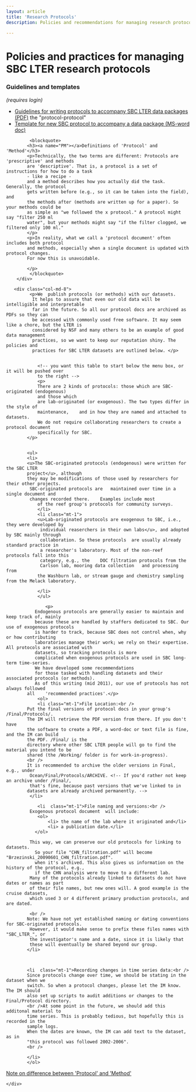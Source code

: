 ```yaml
---
layout: article
title: 'Research Protocols'
description: Policies and recommendations for managing research protocols, primarily for data packages.

---
```


<h1>Policies and practices for managing SBC LTER research protocols</h1>
	
<!-- how to col: individual articles can vary the col widths; for full-width total should = 12. 
	col-md scales up (med to large desktops), and automatically stacks on phones and tablets (within the row). -->

<div id="main-container">
	<div class="row">
	       <div class="col-md-4">
           <h3>Guidelines and templates</h3>
		   <p><i>(requires login)</i></p>
		    <ul>
		       <li><a href="https://sbc.lternet.edu/internal/research/Metadata/Dataset_protocol_info/Protocol_guidelines.pdf"
		         >Guidelines for writing protocols to accompany SBC LTER data packages (PDF)</a> the "protocol-protocol"</li>
		       <li><a href="https://sbc.lternet.edu/internal/research/Metadata/Dataset_protocol_info/Protocol_template_20130703.docx"
		         >Template for new SBC protocol to accompany a data package (MS-word doc)</a></li>
		     </ul>
			 
			 
			 <blockquote>
 			<h3><a name="PM"></a>Definitions of 'Protocol' and 'Method'</h3>
 			<p>Technically, the two terms are different: Protocols are 'prescriptive' and methods
 			are 'descriptive'. That is, a protocol is a set of instructions for how to do a task
 			- like a recipe -
 			and a method describes how you actually did the task. Generally, the protocol
 			gets written before (e.g., so it can be taken into the field), and
 			the methods after (methods are written up for a paper). So your methods could be
 			as simple as "we followed the x protocol." A protocol might say "filter 250 ml
 			water", but your methods might say "if the filter clogged, we filtered only 100 ml."
 			</p>
 			<p>In reality, what we call a 'protocol document' often includes both protocol
 			and methods, especially when a single document is updated with protocol changes.
 			For now this is unavoidable.

 			</p>
			 </blockquote>
        </div>

       <div class="col-md-8">
			 <p>We  publish protocols (or methods) with our datasets.
			  It helps to assure that even our old data will be intelligible and interpretable
			  far in the future. So all our protocol docs are archived as PDFs so they can
			  be accessed with commonly used free software. It may seem like a chore, but the LTER is
			  considered by NSF and many others to be an example of good data management
			  practices, so we want to keep our reputation shiny. The policies and
			  practices for SBC LTER datasets are outlined below. </p>

			 
			    <!-- you want this table to start below the menu box, or it will be pushed over
			    to the right -->
			    <p>
			    There are 2 kinds of protocols: those which are SBC-originated (endogenous)
			    and those which
			    are lab-originated (or exogenous). The two types differ in the style of
			    maintenance,    and in how they are named and attached to datasets.
			    We do not require collaborating researchers to create a protocol document
			    specifically for SBC.
			</p>
            
			
			<ul>
			<li>
			<u>The SBC-originated protocols (endogenous) were written for the SBC LTER
			project</u>, although
			they may be modifications of those used by researchers for their other projects.
			 SBC-originated protocols are   maintained over time in a single document and
			 changes recorded there.    Examples include most
			    of the reef group's protocols for community surveys.
			    </li>
			    <li class="mt-1">
			    <u>Lab-originated protocols are exogenous to SBC, i.e., they were developed by
			     individual reaserchers in their own labs</u>, and adopted by SBC mainly through 
			     collaboration. So these protocols  are usually already standard practice in
			     a researcher's laboratory. Most of the non-reef    protocols fall into this
			     category, e.g., the    DOC filtration protocols from the
			     Carlson lab, mooring data collection   and processing from
			    the Washburn lab, or stream gauge and chemistry sampling from the Melack laboratory.

			    </li>
			    </ul>
			
		           <p>
		       Endogenous protocols are generally easier to maintain and keep track of, mainly
		       because these are handled by staffers dedicated to SBC. Our use of exogenous protocols
		       is harder to track, because SBC does not control when, why or how contributing
		       laboratories manage their work; we rely on their expertise. All protocols are associated with
		       datasets, so tracking protocols is more
		       complicated when exogenous protocols are used in SBC long-term time-series.
		       We have developed some recommendations
		       for those tasked with handling datasets and their associated protocols (or methods).
		       As of this writing (mid 2011), our use of protocols has not always followed
		    all    'recommended practices'.</p>
			    <ol>
			    <li class="mt-1">File Location:<br />
			Put the final versions of protocol docs in your group's /Final/Protocols/.
			The IM will retrieve the PDF version from there. If you don't have
			the software to create a PDF, a word-doc or text file is fine, and the IM can build
			the PDF. /Final/ is the
			directory where other SBC LTER people will go to find the material you intend to be
			shared (the /Working/ folder is for work-in-progress).
			<br />
			It is recommended to archive the older versions in Final, e.g., under
			 Ocean/Final/Protocols/ARCHIVE. <!-- If you'd rather not keep an archive under /Final/,
			 that's fine, because past versions that we've linked to in
			datasets are already archived permanently. -->
			 </li>

			    <li  class="mt-1">File naming and versions:<br />
			 Exogenous protocol document  will include:
			 	<ol>
					<li> the name of the lab where it originated and</li>
					<li> a publication date.</li>
		 	   </ol>

			 This way, we can preserve our old protocols for linking to datasets.
			   So your file "CHN_filtration.pdf" will become "Brzezinski_20090601_CHN_filtration.pdf".
			   when it's archived. This also gives us information on the history of the protocol, e.g.,
			   if the CHN analysis were to move to a different lab.
			 Many of the protocols already linked to datasets do not have dates or names as part 
			 of their file names, but new ones will. A good example is the cruise datasets,
			 which used 3 or 4 different primary production protocols, and are dated.

			 <br />
			Note: We have not yet established naming or dating conventions for SBC-originated protocols.
			 However, it would make sense to prefix these files names with "SBC_LTER_", or
			 the investigator's name and a date, since it is likely that
			 these will eventually be shared beyond our group.
			</li>
			


			<li  class="mt-1">Recording changes in time series data:<br />
			Since protocols change over time, we should be stating in the dataset when we
			switch. So when a protocol changes, please let the IM know. The IM should
			also set up scripts to audit additions or changes to the Final/Protocol directory.
			<br />At some point in the future, we should add this additonal material to
			time series. This is probably tedious, but hopefully this is recorded in the
			sample logs.
			When the dates are known, the IM can add text to the dataset, as in
			"this protocol was followed 2002-2006".
			<br />

			</li>
			</ol>

 <p><a href="#PM">Note on difference between 'Protocol' and 'Method'</a></p>
 
    </div>
</div>